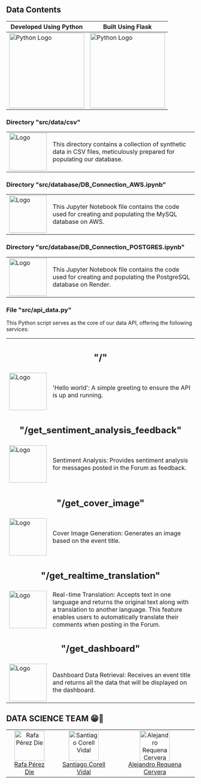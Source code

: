 ## Data Contents
|Developed Using Python|Built Using Flask|
|--|--|
|<img alt="Python Logo" src="https://s3.dualstack.us-east-2.amazonaws.com/pythondotorg-assets/media/files/python-logo-only.svg" width="200">|<img alt="Python Logo" src="https://www.vectorlogo.zone/logos/pocoo_flask/pocoo_flask-ar21.svg" width="200">|

### Directory "src/data/csv"
<table cellspacing="20">
  <tr>
    <td><img src="https://www.svgrepo.com/show/104744/csv-file-format-extension.svg" alt="Logo" width="100"></td>
    <td>This directory contains a collection of synthetic data in CSV files, meticulously prepared for populating our database.</td>
  </tr>
</table>

### Directory "src/database/DB_Connection_AWS.ipynb"
<table cellspacing="20">
  <tr>
    <td><img src="https://i0.wp.com/www.elearningworld.org/wp-content/uploads/2019/04/MySQL.svg.png?fit=600%2C400&ssl=1" alt="Logo" width="100"></td>
    <td>This Jupyter Notebook file contains the code used for creating and populating the MySQL database on AWS.</td>
  </tr>
</table>

### Directory "src/database/DB_Connection_POSTGRES.ipynb"
<table cellspacing="20">
  <tr>
    <td><img src="https://upload.wikimedia.org/wikipedia/commons/thumb/2/29/Postgresql_elephant.svg/1985px-Postgresql_elephant.svg.png" alt="Logo" width="100"></td>
    <td>This Jupyter Notebook file contains the code used for creating and populating the PostgreSQL database on Render.</td>
  </tr>
</table>

### File "src/api_data.py"
This Python script serves as the core of our data API, offering the following services:

<table cellspacing="20">
  <tr>
    <td colspan="2" align="center"><h2>"/"</h2></td>
  </tr>
  <tr>
    <td><img src="https://devmountain.com/wp-content/uploads/2022/04/carbon-5.png" alt="Logo" width="100"></td>
    <td>'Hello world': A simple greeting to ensure the API is up and running.</td>
  </tr>
  <tr>
    <td colspan="2" align="center"><h2>"/get_sentiment_analysis_feedback"</h2></td>
  </tr>
  <tr>
    <td><img src="https://upload.wikimedia.org/wikipedia/commons/thumb/0/04/ChatGPT_logo.svg/1024px-ChatGPT_logo.svg.png" alt="Logo" width="100"></td>
    <td>Sentiment Analysis: Provides sentiment analysis for messages posted in the Forum as feedback.</td>
  </tr>
  <tr>
    <td colspan="2" align="center"><h2>"/get_cover_image"</h2></td>
  </tr>
  <tr>
    <td><img src="https://pluginicons.craft-cdn.com/craft-dalle.svg?1668086181" alt="Logo" width="100"></td>
    <td>Cover Image Generation: Generates an image based on the event title.</td>
  </tr>
  <tr>
    <td colspan="2" align="center"><h2>"/get_realtime_translation"</h2></td>
  </tr>
  <tr>
    <td><img src="https://seeklogo.com/images/D/deepl-logo-1D3D0FCA56-seeklogo.com.png" alt="Logo" width="100"></td>
    <td>Real-time Translation: Accepts text in one language and returns the original text along with a translation to another language. This feature enables users to automatically translate their comments when posting in the Forum.</td>
  </tr>
  <tr>
    <td colspan="2" align="center"><h2>"/get_dashboard"</h2></td>
  </tr>
  <tr>
    <td><img src="https://upload.wikimedia.org/wikipedia/commons/thumb/9/93/Amazon_Web_Services_Logo.svg/1024px-Amazon_Web_Services_Logo.svg.png" alt="Logo" width="100"></td>
    <td>Dashboard Data Retrieval: Receives an event title and returns all the data that will be displayed on the dashboard.</td>
  </tr>
</table>


## DATA SCIENCE TEAM 😁🚀

<table>
  <tr>
    <td align="center">
      <a href="https://github.com/Rafa821">
        <img height="80" width="80" src="https://media.licdn.com/dms/image/D4D03AQGN2Lvyb0guiQ/profile-displayphoto-shrink_400_400/0/1674889639075?e=1701907200&v=beta&t=0-CDnK48cePe7B3carkKwm7TwlJjmrMHE9pJxrVyu38" 
        alt="Rafa Pérez Die">
      </a>
      <br>
      <a href="https://github.com/Rafa821">Rafa Pérez Die</a>
    </td>
    <td align="center">
      <a href="https://www.linkedin.com/in/santiago-corell-vidal-08635623a/">
        <img height="80" width="80" src="https://media.licdn.com/dms/image/C4E03AQH3x_A-gkes9A/profile-displayphoto-shrink_400_400/0/1652260540856?e=1701907200&v=beta&t=NieVHmNZ-g-XXppUvuKL4k3DUiCNV9NmVFzm-_Ajdl8" alt="Santiago Corell Vidal">
      </a>
      <br>
      <a href="https://www.linkedin.com/in/santiago-corell-vidal-08635623a/">Santiago Corell Vidal</a>
    </td>
    <td align="center">
      <a href="https://github.com/alejandro-requena-cervera">
        <img height="80" width="80" src="https://avatars.githubusercontent.com/u/120300003?v=4" alt="Alejandro Requena Cervera">
      </a>
      <br>
      <a href="https://github.com/alejandro-requena-cervera">Alejandro Requena Cervera</a>
    </td>
  </tr>
</table>
